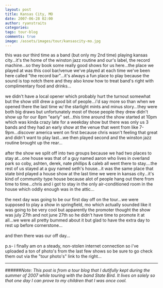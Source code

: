 ```yaml
---
layout: post
title: Kansas City, MO
date: 2007-06-28 02:00
author: ryanstraits
categories: 
tags: tour-blog
comments: true
image: /assets/images/tour/kansascity-mo.jpg
---
```

this was our third time as a band (but only my 2nd time) playing kansas city...it's the home of the winston jazz routine and our's label, the record machine...so they book some really good shows for us here...the place we played at was this cool bar/venue we've played at each time we've been here called "the record bar"...it's always a fun place to play because the sound is top notch there and they also know how to treat band's right with complimentary food and drinks...<br /><br />we didn't have a local opener which probably hurt the turnout somewhat but the show still drew a good bit of people...i'd say more so than when we opened there the last time w/ the starlight mints and minus story...they were both big draws but unfortunately most of those people they drew didn't show up for our 8pm "early" set...this time around the show started at 10pm which was kinda crazy late for a weekday show but there was only us 3 bands and they had an early show at the venue that went from like 7-9pm...discover america went on first because chris wasn't feeling that great and didn't want to play last...we then played second and the winston jazz routine brought up the rear...<br /><br />after the show we split off into two groups because we had two places to stay at...one house was that of a guy named aaron who lives in overland park so coby, ashten, derek, nate phillips &amp; caleb all went there to stay....the rest of us stayed at a guy named seth's house...it was the same place that state bird played a house show at the last time we were in kansas city...it's kind of community type house because alot of people hang out there from time to time...chris and i got to stay in the only air-conditioned room in the house which oddly enough was in the attic...<br /><br />the next day was going to be our first day off on the tour...we were supposed to play a show in springfield, mo which actually sounded like it was going to be very cool but apparently the promoter thought the show was july 27th and not june 27th so he didn't have time to promote it at all...we were all pretty bummed about it but glad to have the extra day to rest up before cornerstone...<br /><br />and then there was our off day...<br /><br />p.s- i finally am on a steady, non-stolen internet connection so i've uploaded a ton of photo's from the last few shows so be sure to go check them out via the "tour photo's" link to the right...

---

######*Note: This post is from a tour blog that I dutifully kept during the summer of 2007 while touring with the band State Bird. It lives on solely so that one day I can prove to my children that I was once cool.*
